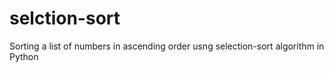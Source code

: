 # selction-sort
Sorting a list of numbers in ascending order usng selection-sort algorithm in Python
